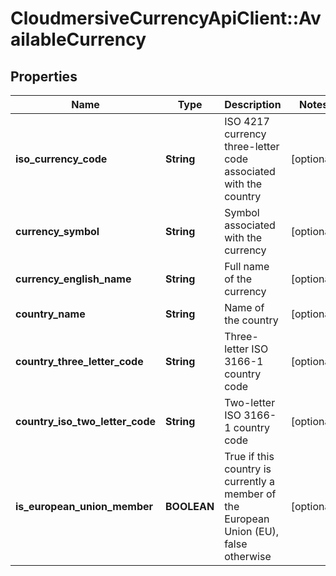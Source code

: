# CloudmersiveCurrencyApiClient::AvailableCurrency

## Properties
Name | Type | Description | Notes
------------ | ------------- | ------------- | -------------
**iso_currency_code** | **String** | ISO 4217 currency three-letter code associated with the country | [optional] 
**currency_symbol** | **String** | Symbol associated with the currency | [optional] 
**currency_english_name** | **String** | Full name of the currency | [optional] 
**country_name** | **String** | Name of the country | [optional] 
**country_three_letter_code** | **String** | Three-letter ISO 3166-1 country code | [optional] 
**country_iso_two_letter_code** | **String** | Two-letter ISO 3166-1 country code | [optional] 
**is_european_union_member** | **BOOLEAN** | True if this country is currently a member of the European Union (EU), false otherwise | [optional] 


